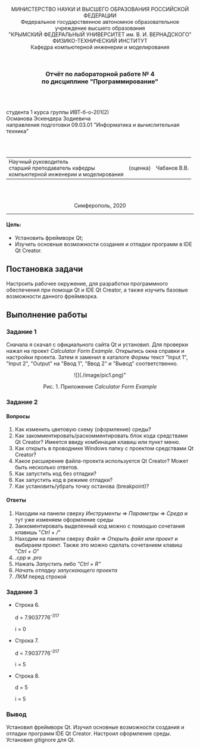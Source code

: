 <p align="center">МИНИСТЕРСТВО НАУКИ  И ВЫСШЕГО ОБРАЗОВАНИЯ РОССИЙСКОЙ ФЕДЕРАЦИИ<br>
Федеральное государственное автономное образовательное учреждение высшего образования<br>
"КРЫМСКИЙ ФЕДЕРАЛЬНЫЙ УНИВЕРСИТЕТ им. В. И. ВЕРНАДСКОГО"<br>
ФИЗИКО-ТЕХНИЧЕСКИЙ ИНСТИТУТ<br>
Кафедра компьютерной инженерии и моделирования</p>
<br>
<h3 align="center">Отчёт по лабораторной работе № 4<br> по дисциплине "Программирование"</h3>
<br><br>
<p>студента 1 курса группы ИВТ-б-о-201(2)<br>
Османова Эскендера Зодиевича<br>
направления подготовки 09.03.01 "Информатика и вычислительная техника"</p>
<br><br>
<table>
<tr><td>Научный руководитель<br> старший преподаватель кафедры<br> компьютерной инженерии и моделирования</td>
<td>(оценка)</td>
<td>Чабанов В.В.</td>
</tr>
</table>
<br><br>
<p align="center">Симферополь, 2020</p>
<hr>

<h4>Цель:</h4>
<ul>
<li>Установить фреймворк Qt;</li>
<li>Изучить основные возможности создания и отладки программ в IDE Qt Creator.</li>
</ul>
<h2>Постановка задачи</h2>
Настроить рабочее окружение, для разработки программного обеспечения при помощи Qt и IDE Qt Creator, а также изучить базовые возможности данного фреймворка.

<h2>Выполнение работы</h2>
<h3>Задание 1</h3>
Сначала я скачал с официального сайта Qt и установил. Для проверки нажал на проект <i>Calculator Form Example</i>. Открылись окна справки и настройки проекта.
Затем я заменил в каталоге <i>Формы</i> текст "Input 1", "Input 2", "Output" на "Ввод 1", "Ввод 2" и "Вывод" соответственно.
<p align="center">![](./image/pic1.png)"</p>
<p align="center">Рис. 1. Приложение <i>Calculator Form Example</i></p>

<h3>Задание 2</h3>
<h4>Вопросы</h4>
<ol>
<li>Как изменить цветовую схему (оформление) среды?</li>
<li>Как закомментировать/раскомментировать блок кода средствами Qt Creator? Имеется ввиду комбинация клавиш или пункт меню.</li>
<li>Как открыть в проводнике Windows папку с проектом средствами Qt Creator?</li>
<li>Какое расширение файла-проекта используется Qt Creator? Может быть несколько ответов.</li>
<li>Как запустить код без отладки?</li>
<li>Как запустить код в режиме отладки?
</li>
<li>Как установить/убрать точку останова (breakpoint)?</li>
</ol>

<h4>Ответы</h4>
<ol>
<li>Находим на панели сверху <i>Инструменты</i> &#8658; <i>Параметры</i> &#8658; <i>Среда</i> и тут уже изменяем оформление среды</li>
<li>Заккоментировать выделенный код можно с помощью сочетания клавишь "<i>Ctrl + /</i>"</li>
<li>Находим на панели сверху <i>Файл</i> &#8658; <i>Открыть файл или проект</i> и выбираем проект. Также это можно сделать сочетанием клавиш "<i>Ctrl + O</i>"</li>
<li><i>.cpp</i> и <i>.pro</i></li>
<li> Нажать <i>Запустить</i> либо <i>"Ctrl + R"</i></li>
<li><i>Начать отладку запускающего проекта</i></li>
<li><i>ЛКМ</i> перед строкой</li>
</ol>

<h3>Задание 3</h3>
<ul>
<li>Строка 6.

d = 7.9037776<sup>-317</sup>

i = 0</li>
<li>Строка 7.

d = 7.9037776<sup>-317</sup>

i = 5</li>
<li>Строка 8.

d = 5

i = 5</li>
</ul>

<h3>Вывод</h3>
Установил фреймворк Qt. Изучил основные возможности создания и отладки программ IDE Qt Creator. Настроил оформление среды. Установил gitignore для Qt.
